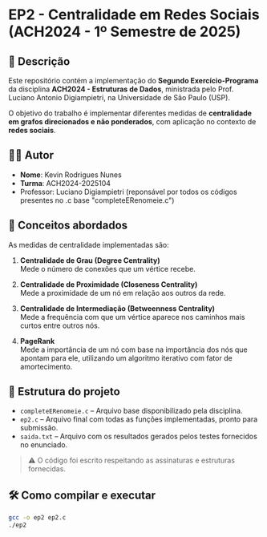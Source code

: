 # EP2 - Centralidade em Redes Sociais (ACH2024 - 1º Semestre de 2025)

## 📌 Descrição

Este repositório contém a implementação do **Segundo Exercício-Programa** da disciplina **ACH2024 - Estruturas de Dados**, ministrada pelo Prof. Luciano Antonio Digiampietri, na Universidade de São Paulo (USP).

O objetivo do trabalho é implementar diferentes medidas de **centralidade em grafos direcionados e não ponderados**, com aplicação no contexto de **redes sociais**.

## 👨‍💻 Autor

- **Nome**: Kevin Rodrigues Nunes   
- **Turma**: ACH2024-2025104
- Professor: Luciano Digiampietri (reponsável por todos os códigos presentes no .c base "completeERenomeie.c")

## 🧠 Conceitos abordados

As medidas de centralidade implementadas são:

1. **Centralidade de Grau (Degree Centrality)**  
   Mede o número de conexões que um vértice recebe.

2. **Centralidade de Proximidade (Closeness Centrality)**  
   Mede a proximidade de um nó em relação aos outros da rede.

3. **Centralidade de Intermediação (Betweenness Centrality)**  
   Mede a frequência com que um vértice aparece nos caminhos mais curtos entre outros nós.

4. **PageRank**  
   Mede a importância de um nó com base na importância dos nós que apontam para ele, utilizando um algoritmo iterativo com fator de amortecimento.

## 📂 Estrutura do projeto

- `completeERenomeie.c` – Arquivo base disponibilizado pela disciplina.
- `ep2.c` – Arquivo final com todas as funções implementadas, pronto para submissão.
- `saida.txt` – Arquivo com os resultados gerados pelos testes fornecidos no enunciado.

> ⚠️ O código foi escrito respeitando as assinaturas e estruturas fornecidas.

## 🛠️ Como compilar e executar

```bash
gcc -o ep2 ep2.c
./ep2
